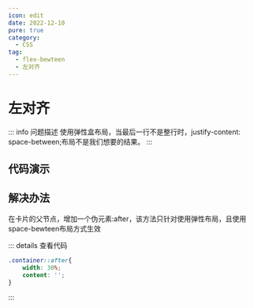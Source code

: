 ```yaml
---
icon: edit
date: 2022-12-10
pure: true
category:
  - CSS
tag:
  - flex-bewteen
  - 左对齐
---
```


# 左对齐
::: info 问题描述
使用弹性盒布局，当最后一行不是整行时，justify-content: space-between;布局不是我们想要的结果。
:::

## 代码演示

<flexBewteen/>

## 解决办法


在卡片的父节点，增加一个伪元素:after，该方法只针对使用弹性布局，且使用space-bewteen布局方式生效  



::: details 查看代码
```css
.container::after{
    width: 30%;
    content: '';
}
```
:::
